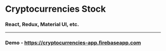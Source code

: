 # Cryptocurrencies Stock
### React, Redux, Material UI, etc.
-----------------------------------
### Demo - https://cryptocurrencies-app.firebaseapp.com
